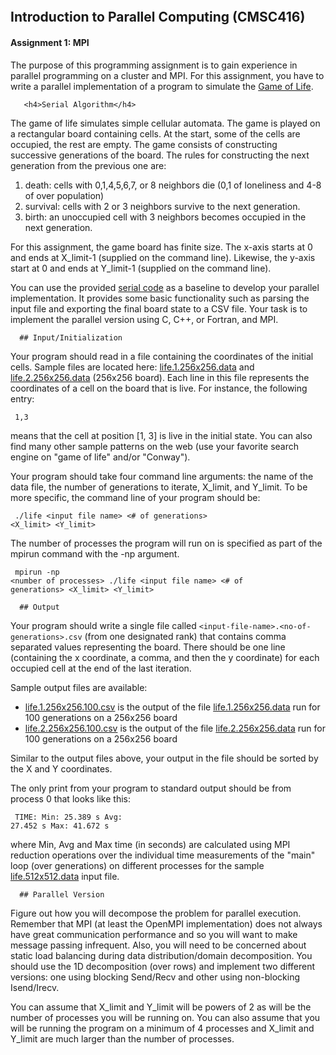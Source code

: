 <!DOCTYPE html>
<!-- saved from url=(0063)https://www.cs.umd.edu/class/fall2023/cmsc416/assignment1.shtml -->
<html lang="en"><head><meta http-equiv="Content-Type" content="text/html; charset=UTF-8">
    <!-- Required meta tags -->
    

<div class="container-fluid">
  <div class="add-padding">
    <div class="row" style="padding-top: 70px;">
      <div class="col-md-12 pt-md-3">
      <h2 class="text-center">Introduction to Parallel Computing (CMSC416)</h2>
      <h4>Assignment 1: MPI</h4>
      <p>
The purpose of this programming assignment is to gain experience in parallel
programming on a cluster and MPI. For this assignment, you have to write a
parallel implementation of a program to simulate the <a href="https://en.wikipedia.org/wiki/Conway%27s_Game_of_Life">Game of Life</a>.
      </p>

       <h4>Serial Algorithm</h4>
The game of life simulates simple cellular automata. The game is played on a
rectangular board containing cells. At the start, some of the cells are
occupied, the rest are empty. The game consists of constructing successive
generations of the board. The rules for constructing the next generation from
the previous one are:
      </p><ol>
        <li>death: cells with 0,1,4,5,6,7, or 8 neighbors die (0,1 of loneliness and 4-8 of over population)</li>
        <li>survival: cells with 2 or 3 neighbors survive to the next generation.</li>
        <li>birth: an unoccupied cell with 3 neighbors becomes occupied in the next generation.</li>
      </ol>
For this assignment, the game board has finite size. The x-axis starts at 0 and
ends at X_limit-1 (supplied on the command line). Likewise, the y-axis start at
0 and ends at Y_limit-1 (supplied on the command line).
      <p></p>

 
You can use the provided <a href="https://github.com/CMSC416/CMSC416/blob/04ebbad5e409310b1a5f09f5201b1c8f1418cd72/assignment-1/serial.C">serial
code</a> as a baseline to develop your parallel implementation.  It provides
some basic functionality such as parsing the input file and exporting the final
board state to a CSV file. Your task is to implement the parallel version using
C, C++, or Fortran, and MPI.
      </p>

      ## Input/Initialization 

Your program should read in a file containing the coordinates of the initial
cells. Sample files are located here: <a href="https://www.cs.umd.edu/class/fall2023/cmsc416/assignments/assign1/data/life.1.256x256.data">life.1.256x256.data</a> and
<a href="https://www.cs.umd.edu/class/fall2023/cmsc416/assignments/assign1/data/life.2.256x256.data">life.2.256x256.data</a>
(256x256 board). Each line in this file represents the coordinates of a cell on
the board that is live.  For instance, the following entry:
          </p><pre><code> 
          1,3
          </code></pre>
means that the cell at position [1, 3] is live in the initial state. You can
also find many other sample patterns on the web (use your favorite search
engine on "game of life" and/or "Conway").
      <p></p>

Your program should take four command line arguments: the name of the data
file, the number of generations to iterate, X_limit, and Y_limit.  To be more
specific, the command line of your program should be:
          </p><pre><code>
          ./life &lt;input file name&gt; &lt;# of generations&gt; &lt;X_limit&gt; &lt;Y_limit&gt;
          </code></pre>
      <p></p>

The number of processes the program will run on is specified as part of the
mpirun command with the -np argument.
          </p><pre><code>
          mpirun -np &lt;number of processes&gt; ./life &lt;input file name&gt; &lt;# of generations&gt; &lt;X_limit&gt; &lt;Y_limit&gt;
          </code></pre>
      <p></p>

      ## Output


Your program should write a single file called
<code>&lt;input-file-name&gt;.&lt;no-of-generations&gt;.csv</code> (from one
designated rank) that contains comma separated values representing the board.
There should be one line (containing the x coordinate, a comma, and then the y
coordinate) for each occupied cell at the end of the last iteration.

Sample output files are available:
        </p><ul>
          <li><a href="https://www.cs.umd.edu/class/fall2023/cmsc416/assignments/assign1/data/life.1.256x256.100.csv">life.1.256x256.100.csv</a> is the output of the file <a href="https://www.cs.umd.edu/class/fall2023/cmsc416/assignments/assign1/data/life.1.256x256.data">life.1.256x256.data</a> run for 100 generations on a 256x256 board</li>
          <li><a href="https://www.cs.umd.edu/class/fall2023/cmsc416/assignments/assign1/data/life.2.256x256.100.csv">life.2.256x256.100.csv</a> is the output of the file <a href="https://www.cs.umd.edu/class/fall2023/cmsc416/assignments/assign1/data/life.2.256x256.data">life.2.256x256.data</a> run for 100 generations on a 256x256 board</li>
        </ul>
Similar to the output files above, your output in the file should be sorted by
the X and Y coordinates.
      <p></p>


The only print from your program to standard output should be from process 0
that looks like this:
        </p><pre><code>
        TIME: Min: 25.389 s Avg: 27.452 s Max: 41.672 s
        </code></pre>
where Min, Avg and Max time (in seconds) are calculated using MPI reduction
operations over the individual time measurements of the "main" loop (over
generations) on different processes for the sample <a href="https://www.cs.umd.edu/class/fall2023/cmsc416/assignments/assign1/data/life.512x512.data">life.512x512.data</a> input
file.
      <p></p>

      ## Parallel Version 

Figure out how you will decompose the problem for parallel execution.  Remember
that MPI (at least the OpenMPI implementation) does not always have great
communication performance and so you will want to make message passing
infrequent. Also, you will need to be concerned about static load balancing
during data distribution/domain decomposition.
You should use the 1D decomposition (over rows) and implement two different versions: one using blocking Send/Recv and other using non-blocking Isend/Irecv.
      </p>


You can assume that X_limit and Y_limit will be powers of 2 as will be the number of processes you will be running on. You can also assume that you will be running the program on a minimum of 4 processes and X_limit and Y_limit are much larger than the number of processes.
      </p>
  </div>
</div> <!-- end of document -->


</body><grammarly-desktop-integration data-grammarly-shadow-root="true"><template shadowrootmode="open"><style>
      div.grammarly-desktop-integration {
        position: absolute;
        width: 1px;
        height: 1px;
        padding: 0;
        margin: -1px;
        overflow: hidden;
        clip: rect(0, 0, 0, 0);
        white-space: nowrap;
        border: 0;
        -moz-user-select: none;
        -webkit-user-select: none;
        -ms-user-select:none;
        user-select:none;
      }
